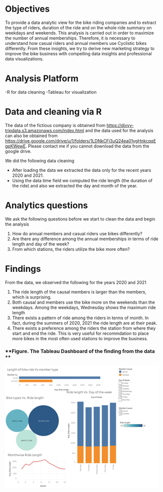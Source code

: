 # Objectives
To provide a data analytic view for the bike riding companies and to extract the type of riders, duration of the ride and on the whole ride summary on weekdays and weekends. This analysis is carried out in order to maximize the number of annual memberships. Therefore, it is necessary to understand how casual riders and annual members use Cyclistic bikes differently. From these insights, we try to derive new marketing strategy to improve the bike business with compelling data insights and professional data visualizations.


# Analysis Platform
-R for data cleaning 
-Tableau for visualization

# Data and cleaning via R

The data of the fictious company is obtained from  https://divvy-tripdata.s3.amazonaws.com/index.html and the data used for the analysis can also be obtained from https://drive.google.com/drive/u/1/folders/1LDNkCFj3uQ24ea01ygHnkcqqEgpKWewE. Please contact me if you cannot download the data from the google drive. 

We did the following data cleaning
- After loading the data we extracted the data only for the recent years 2020 and 2021. 
- Using the data time field we computed the ride length (the duration of the ride) and also we extracted the day and month of the year. 
 

# Analytics questions
We ask the following questions before we start to clean the data and begin the analysis
1. How do annual members and casual riders use bikes differently?
2. Are there any difference among the annual memberships in terms of ride length and day of the week?
3. From which stations, the riders utilize the bike more often?


# Findings 

From the data, we observed the following for the years 2020 and 2021

1. The ride length of the causal members is larger than the members, which is surprising.
2. Both causal and members use the bike more on the weekends than  the weekdays. Among the weekdays, Wednesday shows the maximum ride length 
3. There exists a pattern of ride among the riders in terms of month. In fact, during the summers of 2020, 2021 the ride length are at their peak.
4. There exists a preference among the riders the station from where they start and end the ride. This is very useful for recommdation to place more bikes in the most often used stations to improve the business. 

### **Figure. The Tableau Dashboard of the finding from the data **
![](Fig.gif) 
